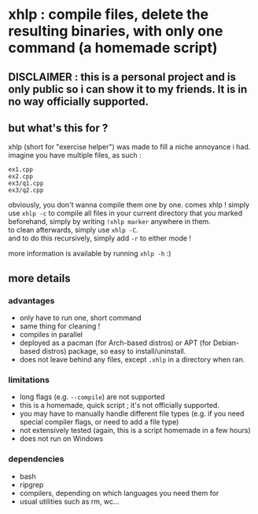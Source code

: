 # xhlp : compile files, delete the resulting binaries, with only one command (a homemade script)

## **DISCLAIMER** : this is a personal project and is only public so i can show it to my friends. It is in no way officially supported.

## but what's this for ?

xhlp (short for "exercise helper") was made to fill a niche annoyance i had. imagine you have multiple files, as such :

```text
ex1.cpp
ex2.cpp
ex3/q1.cpp
ex3/q2.cpp
```

obviously, you don't wanna compile them one by one. comes xhlp ! simply use `xhlp -c` to compile all files in your current directory that you marked beforehand, simply by writing `!xhlp marker` anywhere in them.  
to clean afterwards, simply use `xhlp -C`.  
and to do this recursively, simply add `-r` to either mode !

more information is available by running `xhlp -h` :)

## more details

### advantages

- only have to run one, short command
- same thing for cleaning !
- compiles in parallel
- deployed as a pacman (for Arch-based distros) or APT (for Debian-based distros) package, so easy to install/uninstall.
- does not leave behind any files, except `.xhlp` in a directory when ran.

### limitations

- long flags (e.g. `--compile`) are not supported
- this is a homemade, quick script ; it's not officially supported.
- you may have to manually handle different file types (e.g. if you need special compiler flags, or need to add a file type)
- not extensively tested (again, this is a script homemade in a few hours)
- does not run on Windows

### dependencies

- bash
- ripgrep
- compilers, depending on which languages you need them for
- usual utilities such as rm, wc...

